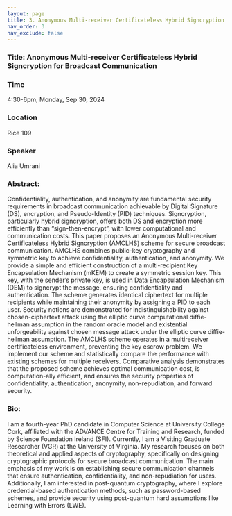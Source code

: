 ```yaml
---
layout: page
title: 3. Anonymous Multi-receiver Certificateless Hybrid Signcryption for Broadcast Communication
nav_order: 3
nav_exclude: false
---
```


### Title: Anonymous Multi-receiver Certificateless Hybrid Signcryption for Broadcast Communication

### Time
4:30-6pm, Monday, Sep 30, 2024

### Location
Rice 109

### Speaker
Alia Umrani

### Abstract:

Confidentiality, authentication, and anonymity are fundamental security requirements in broadcast communication achievable by Digital Signature (DS), encryption, and Pseudo-Identity (PID) techniques. Signcryption, particularly hybrid signcryption, offers both DS and encryption more efficiently than “sign-then-encrypt”, with lower computational and communication costs. This paper proposes an Anonymous Multi-receiver Certificateless Hybrid Signcryption (AMCLHS) scheme for secure broadcast communication. AMCLHS combines public-key cryptography and symmetric key to achieve confidentiality, authentication, and anonymity. We provide a simple and efficient construction of a multi-recipient Key Encapsulation Mechanism (mKEM) to create a symmetric session key. This key, with the sender’s private key, is used in Data Encapsulation Mechanism (DEM) to signcrypt the message, ensuring confidentiality and authentication. The scheme generates identical ciphertext for multiple recipients while maintaining their anonymity by assigning a PID to each user. Security notions are demonstrated for indistinguishability against chosen-ciphertext attack using the elliptic curve computational diffie-hellman assumption in the random oracle model and existential unforgeability against chosen message attack under the elliptic curve diffie-hellman assumption. The AMCLHS scheme operates in a multireceiver certificateless environment, preventing the key escrow problem. We implement our scheme and statistically compare the performance with existing schemes for multiple receivers. Comparative analysis demonstrates that the proposed scheme achieves optimal communication cost, is computation-ally efficient, and ensures the security properties of confidentiality, authentication, anonymity, non-repudiation, and forward security.


### Bio:
I am a fourth-year PhD candidate in Computer Science at University College Cork, affiliated with the ADVANCE Centre for Training and Research, funded by Science Foundation Ireland (SFI). Currently, I am a Visiting Graduate Researcher (VGR) at the University of Virginia. My research focuses on both theoretical and applied aspects of cryptography, specifically on designing cryptographic protocols for secure broadcast communication. The main emphasis of my work is on establishing secure communication channels that ensure authentication, confidentiality, and non-repudiation for users. Additionally, I am interested in post-quantum cryptography, where I explore credential-based authentication methods, such as password-based schemes, and provide security using post-quantum hard assumptions like Learning with Errors (LWE).
